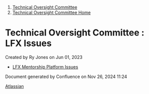 1. [Technical Oversight Committee](index.html)
2. [Technical Oversight Committee Home](Technical-Oversight-Committee-Home_21430274.html)

# Technical Oversight Committee : LFX Issues

Created by Ry Jones on Jun 01, 2023

- [LFX Mentorship Platform Issues](LFX-Mentorship-Platform-Issues_21457311.html)

Document generated by Confluence on Nov 26, 2024 11:24

[Atlassian](http://www.atlassian.com/)

